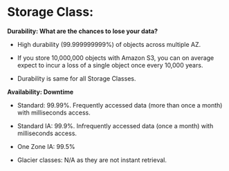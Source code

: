 # Storage Class:

**Durability: What are the chances to lose your data?**

-   High durability (99.999999999%) of objects across multiple AZ.

-   If you store 10,000,000 objects with Amazon S3, you can on average
    expect to incur a loss of a single object once every 10,000 years.

-   Durability is same for all Storage Classes.

**Availability: Downtime**

-   Standard: 99.99%. Frequently accessed data (more than once a month)
    with milliseconds access.

-   Standard IA: 99.9%. Infrequently accessed data (once a month) with
    milliseconds access.

-   One Zone IA: 99.5%

-   Glacier classes: N/A as they are not instant retrieval.
